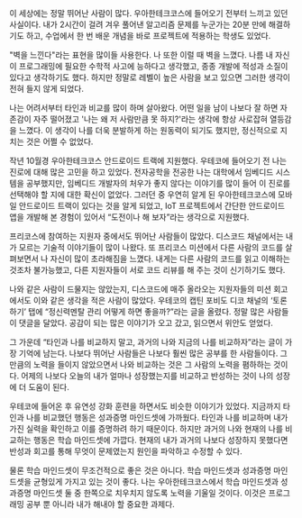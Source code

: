 이 세상에는 정말 뛰어난 사람이 많다. 우아한테크코스에 들어오기 전부터 느끼고 있던 사실이다. 내가 2시간이 걸려 겨우 풀어낸 알고리즘 문제를 누군가는 20분 만에 해결하기도 하고, 수업에서 한 번 배운 개념을 바로 프로젝트에 적용하는 학생도 있었다.

"벽을 느낀다"라는 표현을 많이들 사용한다. 나 또한 이럴 때 벽을 느꼈다. 나름 내 자신이 프로그래밍에 필요한 수학적 사고에 능하다고 생각했고, 종종 개발에 적성과 소질이 있다고 생각하기도 했다. 하지만 정말로 레벨이 높은 사람을 보고 있으면 그러한 생각이 전혀 들지 않게 되었다.

나는 어려서부터 타인과 비교를 많이 하며 살아왔다. 어떤 일을 남이 나보다 잘 하면 자존감이 자주 떨어졌고 '나는 왜 저 사람만큼 못 하지?'라는 생각에 항상 사로잡혀 열등감을 느꼈다. 이 생각이 나를 더욱 분발하게 하는 원동력이 되기도 했지만, 정신적으로 지치는 것은 어쩔 수 없었다.

작년 10월경 우아한테크코스 안드로이드 트랙에 지원했다. 우테코에 들어오기 전 나는 진로에 대해 많은 고민을 하고 있었다. 전자공학을 전공한 나는 대학에서 임베디드 시스템을 공부했지만, 임베디드 개발자의 처우가 좋지 않다는 이야기를 많이 들어 이 진로를 선택해야 할 지에 대한 확신이 없었다. 그러던 중 우연히 알게 된 우아한테크코스에 모바일 안드로이드 트랙이 있다는 것을 알게 되었고, IoT 프로젝트에서 간단한 안드로이드 앱을 개발해 본 경험이 있어서 “도전이나 해 보자”라는 생각으로 지원했다.

프리코스에 참여하는 지원자 중에서도 뛰어난 사람들이 많았다. 디스코드 채널에서는 내가 모르는 기술적 이야기들이 많이 나왔다. 또 프리코스 미션에서 다른 사람의 코드를 살펴보면서 나 자신이 많이 초라해짐을 느꼈다. 내게는 다른 사람의 코드를 읽고 이해하는 것조차 불가능했고, 다른 지원자들이 서로 코드 리뷰를 해 주는 것이 신기하기도 했다.

나와 같은 사람이 드물지는 않았는지, 디스코드에 매주 올라오는 지원자들의 미션 회고에서도 이와 같은 생각을 적은 사람이 많았다. 우테코의 캡틴 포비도 디코 채널의 ‘토론하기’ 탭에 “정신력멘탈 관리 어떻게 하면 좋을까?”라는 글을 올렸다. 정말 많은 사람들이 댓글을 달았다. 공감이 되는 많은 이야기가 오고 갔고, 읽으면서 위안도 얻었다.

그 가운데 “타인과 나를 비교하지 말고, 과거의 나와 지금의 나를 비교하자”라는 글이 가장 기억에 남는다. 나보다 뛰어난 사람들은 나보다 훨씬 많은 공부를 한 사람들이다. 그만큼의 노력을 들이지 않았으면서 나와 비교하는 것은 그 사람의 노력을 폄하하는 것이다. 어제의 나보다 오늘의 내가 얼마나 성장했는지를 비교하고 반성하는 것이 나의 성장에 더 도움이 된다.

우테코에 들어온 후 유연성 강화 훈련을 하면서도 비슷한 이야기가 있었다. 지금까지 타인과 나를 비교했던 행동은 성과증명 마인드셋에 가까웠다. 타인과 나를 비교하며 내가 가진 실력을 확인하고 이를 증명하려 하기 때문이다. 하지만 과거의 나와 현재의 나를 비교하는 행동은 학습 마인드셋에 가깝다. 현재의 내가 과거의 나보다 성장하지 못했다면 반성과 회고를 통해 무엇이 문제였는지 원인을 파악하고 수정할 수 있다.

물론 학습 마인드셋이 무조건적으로 좋은 것은 아니다. 학습 마인드셋과 성과증명 마인드셋을 균형있게 가지고 있는 것이 좋다. 나는 우아한테크코스에서 학습 마인드셋과 성과증명 마인드셋 둘 중 한쪽으로 치우치지 않도록 노력을 기울일 것이다. 이것은 프로그래밍 공부 뿐 아니라 내가 해내야 할 중요한 과제다.
